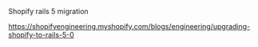 Shopify rails 5 migration

https://shopifyengineering.myshopify.com/blogs/engineering/upgrading-shopify-to-rails-5-0
